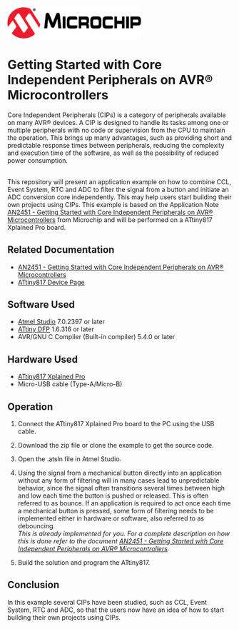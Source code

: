 <!-- Please do not change this html logo with link -->
<a href="https://www.microchip.com" rel="nofollow"><img src="images/microchip.png" alt="MCHP" width="300"/></a>

# Getting Started with Core Independent Peripherals on AVR® Microcontrollers

Core Independent Peripherals (CIPs) is a category of peripherals available on many AVR® devices. A CIP is designed to handle its tasks among one or multiple peripherals with no code or supervision from the CPU to maintain the operation. This brings up many advantages, such as providing short and predictable response times between peripherals, reducing the complexity and execution time of the software, as well as the possibility of reduced power consumption.

<br/>This repository will present an application example on how to combine CCL, Event System, RTC and ADC to filter the signal from a button and initiate an ADC conversion core independently. This may help users start building their own projects using CIPs. This example is based on the Application Note [AN2451 - Getting Started with Core Independent Peripherals on AVR® Microcontrollers](https://www.microchip.com/DS00002451) from Microchip and will be performed on a ATtiny817 Xplained Pro board.

## Related Documentation

- [AN2451 - Getting Started with Core Independent Peripherals on AVR® Microcontrollers](https://www.microchip.com/DS00002451)
- [ATtiny817 Device Page](https://www.microchip.com/wwwproducts/en/ATtiny817)

## Software Used

- [Atmel Studio](https://www.microchip.com/mplab/avr-support/atmel-studio-7) 7.0.2397 or later
- [ATtiny DFP](http://packs.download.atmel.com/) 1.6.316 or later
- AVR/GNU C Compiler (Built-in compiler) 5.4.0 or later

## Hardware Used

- [ATtiny817 Xplained Pro](https://www.microchip.com/DevelopmentTools/ProductDetails/attiny817-xpro)
- Micro-USB cable (Type-A/Micro-B)


## Operation

1. Connect the ATtiny817 Xplained Pro board to the PC using the USB cable.

2. Download the zip file or clone the example to get the source code.

3. Open the .atsln file in Atmel Studio.

4. Using the signal from a mechanical button directly into an application without any form of filtering will in many cases lead to unpredictable behavior, since the signal often transitions several times between high and low each time the button is pushed or released. This is often referred to as bounce. If an application is required to act once each time a mechanical button is pressed, some form of filtering needs to be implemented either in hardware or software, also referred to as debouncing. <br/>*This is already implemented for you. For a complete description on how this is done refer to the document  [AN2451 - Getting Started with Core Independent Peripherals on AVR® Microcontrollers](https://www.microchip.com/DS00002451).*

11. Build the solution and program the ATtiny817. 

## Conclusion
 In this example several CIPs have been studied, such as CCL, Event System, RTC and ADC, so that the users now have an idea of how to start building their own projects using CIPs.
